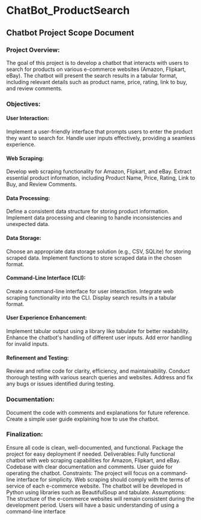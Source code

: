 # ChatBot_ProductSearch

## Chatbot Project Scope Document
### Project Overview:
The goal of this project is to develop a chatbot that interacts with users to search for products on various e-commerce websites (Amazon, Flipkart, eBay). The chatbot will present the search results in a tabular format, including relevant details such as product name, price, rating, link to buy, and review comments.

### Objectives:
#### User Interaction:

Implement a user-friendly interface that prompts users to enter the product they want to search for.
Handle user inputs effectively, providing a seamless experience.

#### Web Scraping:

Develop web scraping functionality for Amazon, Flipkart, and eBay.
Extract essential product information, including Product Name, Price, Rating, Link to Buy, and Review Comments.

#### Data Processing:

Define a consistent data structure for storing product information.
Implement data processing and cleaning to handle inconsistencies and unexpected data.

#### Data Storage:

Choose an appropriate data storage solution (e.g., CSV, SQLite) for storing scraped data.
Implement functions to store scraped data in the chosen format.

#### Command-Line Interface (CLI):

Create a command-line interface for user interaction.
Integrate web scraping functionality into the CLI.
Display search results in a tabular format.

#### User Experience Enhancement:

Implement tabular output using a library like tabulate for better readability.
Enhance the chatbot's handling of different user inputs.
Add error handling for invalid inputs.

#### Refinement and Testing:

Review and refine code for clarity, efficiency, and maintainability.
Conduct thorough testing with various search queries and websites.
Address and fix any bugs or issues identified during testing.

### Documentation:

Document the code with comments and explanations for future reference.
Create a simple user guide explaining how to use the chatbot.
### Finalization:

Ensure all code is clean, well-documented, and functional.
Package the project for easy deployment if needed.
Deliverables:
Fully functional chatbot with web scraping capabilities for Amazon, Flipkart, and eBay.
Codebase with clear documentation and comments.
User guide for operating the chatbot.
Constraints:
The project will focus on a command-line interface for simplicity.
Web scraping should comply with the terms of service of each e-commerce website.
The chatbot will be developed in Python using libraries such as BeautifulSoup and tabulate.
Assumptions:
The structure of the e-commerce websites will remain consistent during the development period.
Users will have a basic understanding of using a command-line interface